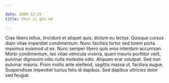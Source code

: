 ```yaml
---

date: 2000-12-25
title: this is ghi.md

---
```


Cras libero tellus, tincidunt et aliquet quis, dictum eu lectus. Quisque cursus diam vitae imperdiet condimentum. Nunc facilisis tortor sed lorem porta maximus euismod ut ex. Nunc semper libero quis eros interdum accumsan. Morbi condimentum, leo vitae vehicula viverra, quam mauris porttitor velit, pulvinar dignissim odio nulla molestie odio. Aliquam erat volutpat. Sed non pulvinar mauris. Proin mollis ante eleifend, sagittis massa ut, facilisis augue. Suspendisse imperdiet luctus felis id dapibus. Sed dapibus ultricies dolor sed feugiat. 
